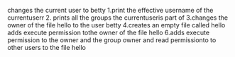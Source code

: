 changes the current user to betty
1.print the effective username of the currentuserr
2. prints all the groups the currentuseris part of 
3.changes the owner of the file hello to the user betty
4.creates an empty file called hello
adds execute permission tothe owner of the file hello
6.adds execute permission to the owner and the group owner and read permissionto to other users to the file hello
